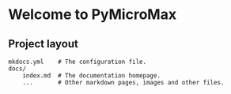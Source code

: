# Welcome to PyMicroMax

## Project layout

    mkdocs.yml    # The configuration file.
    docs/
        index.md  # The documentation homepage.
        ...       # Other markdown pages, images and other files.
